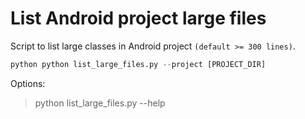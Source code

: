 # List Android project large files
Script to list large classes in Android project `(default >= 300 lines)`.
```python
python python list_large_files.py --project [PROJECT_DIR]
```
Options:
> python list_large_files.py --help